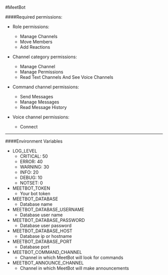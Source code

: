 #MeetBot

####Required permissions:
* Role permissions:
    * Manage Channels
    * Move Members
    * Add Reactions

* Channel category permissions:
    * Manage Channel
    * Manage Permissions
    * Read Text Channels And See Voice Channels

* Command channel permissions:
    * Send Messages
    * Manage Messages
    * Read Message History

* Voice channel permissions:
    * Connect
    
---
####Environment Variables
* LOG_LEVEL
    * CRITICAL: 50
    * ERROR: 40
    * WARNING: 30
    * INFO: 20
    * DEBUG: 10
    * NOTSET: 0
* MEETBOT_TOKEN
    * Your bot token
* MEETBOT_DATABASE
    * Database name
* MEETBOT_DATABASE_USERNAME
    * Database user name
* MEETBOT_DATABASE_PASSWORD
    * Database user password
* MEETBOT_DATABASE_HOST
    * Database ip or hostname
* MEETBOT_DATABASE_PORT
    * Database port
* MEETBOT_COMMAND_CHANNEL
    * Channel in which MeetBot will look for commands
* MEETBOT_ANNOUNCE_CHANNEL
    * Channel in which MeetBot will make announcements